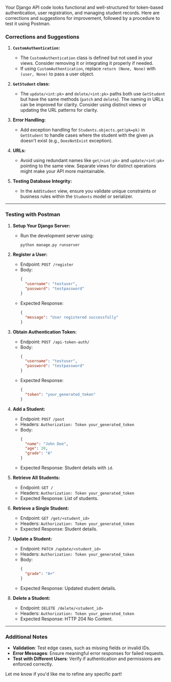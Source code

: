 Your Django API code looks functional and well-structured for token-based authentication, user registration, and managing student records. Here are corrections and suggestions for improvement, followed by a procedure to test it using Postman.

### Corrections and Suggestions

1. **`CustomAuthentication`:**
   - The `CustomAuthentication` class is defined but not used in your views. Consider removing it or integrating it properly if needed.
   - If using `CustomAuthentication`, replace `return (None, None)` with `(user, None)` to pass a user object.

2. **`GetStudent` class:**
   - The `update/<int:pk>` and `delete/<int:pk>` paths both use `GetStudent` but have the same methods (`patch` and `delete`). The naming in URLs can be improved for clarity. Consider using distinct views or updating the URL patterns for clarity.

3. **Error Handling:**
   - Add exception handling for `Students.objects.get(pk=pk)` in `GetStudent` to handle cases where the student with the given `pk` doesn't exist (e.g., `DoesNotExist` exception).

4. **URLs:**
   - Avoid using redundant names like `get/<int:pk>` and `update/<int:pk>` pointing to the same view. Separate views for distinct operations might make your API more maintainable.

5. **Testing Database Integrity:**
   - In the `AddStudent` view, ensure you validate unique constraints or business rules within the `Students` model or serializer.

---

### Testing with Postman

1. **Setup Your Django Server:**
   - Run the development server using:
     ```bash
     python manage.py runserver
     ```

2. **Register a User:**
   - Endpoint: `POST /register`
   - Body:
     ```json
     {
       "username": "testuser",
       "password": "testpassword"
     }
     ```
   - Expected Response:
     ```json
     {
       "message": "User registered successfully"
     }
     ```

3. **Obtain Authentication Token:**
   - Endpoint: `POST /api-token-auth/`
   - Body:
     ```json
     {
       "username": "testuser",
       "password": "testpassword"
     }
     ```
   - Expected Response:
     ```json
     {
       "token": "your_generated_token"
     }
     ```

4. **Add a Student:**
   - Endpoint: `POST /post`
   - Headers: `Authorization: Token your_generated_token`
   - Body:
     ```json
     {
       "name": "John Doe",
       "age": 20,
       "grade": "A"
     }
     ```
   - Expected Response: Student details with `id`.

5. **Retrieve All Students:**
   - Endpoint: `GET /`
   - Headers: `Authorization: Token your_generated_token`
   - Expected Response: List of students.

6. **Retrieve a Single Student:**
   - Endpoint: `GET /get/<student_id>`
   - Headers: `Authorization: Token your_generated_token`
   - Expected Response: Student details.

7. **Update a Student:**
   - Endpoint: `PATCH /update/<student_id>`
   - Headers: `Authorization: Token your_generated_token`
   - Body:
     ```json
     {
       "grade": "A+"
     }
     ```
   - Expected Response: Updated student details.

8. **Delete a Student:**
   - Endpoint: `DELETE /delete/<student_id>`
   - Headers: `Authorization: Token your_generated_token`
   - Expected Response: HTTP 204 No Content.

---

### Additional Notes
- **Validation**: Test edge cases, such as missing fields or invalid IDs.
- **Error Messages**: Ensure meaningful error responses for failed requests.
- **Test with Different Users**: Verify if authentication and permissions are enforced correctly.

Let me know if you'd like me to refine any specific part!